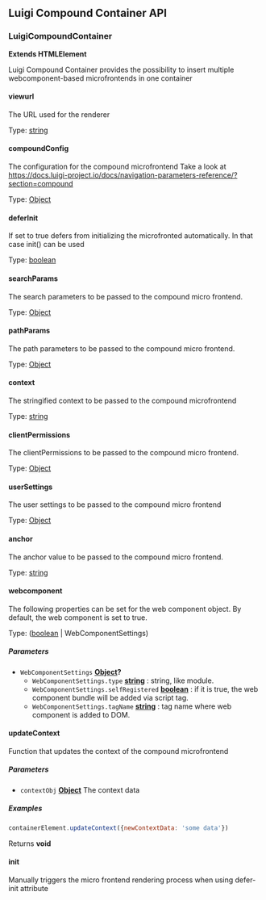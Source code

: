<!-- meta
{
  "node": {
    "label": "Luigi Compound Container API",
    "category": {
      "label": "API Reference",
      "collapsible": true
    },
    "metaData": {
      "categoryPosition": 6,
      "position": 4
    }
  }
}
meta -->

## Luigi Compound Container API

<!-- Generated by documentation.js. Update this documentation by updating the source code. -->

### LuigiCompoundContainer

**Extends HTMLElement**

Luigi Compound Container provides the possibility to insert multiple webcomponent-based microfrontends in one container

#### viewurl

The URL used for the renderer

Type: [string](https://developer.mozilla.org/docs/Web/JavaScript/Reference/Global_Objects/String)

#### compoundConfig

The configuration for the compound microfrontend
Take a look at <https://docs.luigi-project.io/docs/navigation-parameters-reference/?section=compound>

Type: [Object](https://developer.mozilla.org/docs/Web/JavaScript/Reference/Global_Objects/Object)

#### deferInit

If set to true defers from initializing the microfronted automatically. In that case init() can be used

Type: [boolean](https://developer.mozilla.org/docs/Web/JavaScript/Reference/Global_Objects/Boolean)

#### searchParams

The search parameters to be passed to the compound micro frontend.

Type: [Object](https://developer.mozilla.org/docs/Web/JavaScript/Reference/Global_Objects/Object)

#### pathParams

The path parameters to be passed to the compound micro frontend.

Type: [Object](https://developer.mozilla.org/docs/Web/JavaScript/Reference/Global_Objects/Object)

#### context

The stringified context to be passed to the compound microfrontend

Type: [string](https://developer.mozilla.org/docs/Web/JavaScript/Reference/Global_Objects/String)

#### clientPermissions

The clientPermissions to be passed to the compound micro frontend.

Type: [Object](https://developer.mozilla.org/docs/Web/JavaScript/Reference/Global_Objects/Object)

#### userSettings

The user settings to be passed to the compound micro frontend

Type: [Object](https://developer.mozilla.org/docs/Web/JavaScript/Reference/Global_Objects/Object)

#### anchor

The anchor value to be passed to the compound micro frontend.

Type: [string](https://developer.mozilla.org/docs/Web/JavaScript/Reference/Global_Objects/String)

#### webcomponent

The following properties can be set for the web component object. By default, the web component is set to true.

Type: ([boolean](https://developer.mozilla.org/docs/Web/JavaScript/Reference/Global_Objects/Boolean) | WebComponentSettings)

##### Parameters

-   `WebComponentSettings` **[Object](https://developer.mozilla.org/docs/Web/JavaScript/Reference/Global_Objects/Object)?** 
    -   `WebComponentSettings.type` **[string](https://developer.mozilla.org/docs/Web/JavaScript/Reference/Global_Objects/String)** : string, like module.
    -   `WebComponentSettings.selfRegistered` **[boolean](https://developer.mozilla.org/docs/Web/JavaScript/Reference/Global_Objects/Boolean)** : if it is true, the web component bundle will be added via script tag.
    -   `WebComponentSettings.tagName` **[string](https://developer.mozilla.org/docs/Web/JavaScript/Reference/Global_Objects/String)** : tag name where web component is added to DOM.

#### updateContext

Function that updates the context of the compound microfrontend

##### Parameters

-   `contextObj` **[Object](https://developer.mozilla.org/docs/Web/JavaScript/Reference/Global_Objects/Object)** The context data

##### Examples

```javascript
containerElement.updateContext({newContextData: 'some data'})
```

Returns **void** 

#### init

Manually triggers the micro frontend rendering process when using defer-init attribute
